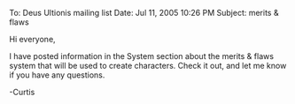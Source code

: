 To: Deus Ultionis mailing list
Date: Jul 11, 2005 10:26 PM
Subject: merits &amp; flaws

Hi everyone,

I have posted information in the System section about the merits &amp;
flaws system that will be used to create characters. Check it out, and
let me know if you have any questions.

-Curtis
